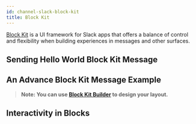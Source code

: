 ```yaml
---
id: channel-slack-block-kit
title: Block Kit
---
```


[Block Kit](https://api.slack.com/block-kit) is a UI framework for Slack apps that offers a balance of control and flexibility when building experiences in messages and other surfaces.

## Sending Hello World Block Kit Message

## An Advance Block Kit Message Example

> **Note: You can use [Block Kit Builder](https://api.slack.com/tools/block-kit-builder) to design your layout.**

## Interactivity in Blocks
